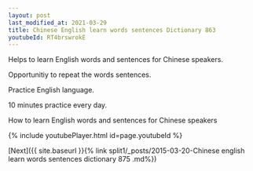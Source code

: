 ```yaml
---
layout: post
last_modified_at: 2021-03-29
title: Chinese English learn words sentences Dictionary 863 
youtubeId: RT4brswrokE
---
```

 
 
Helps to learn English words and sentences for Chinese speakers.

Opportunitiy to repeat the words sentences. 

Practice English language. 
 
10 minutes practice every day. 
 
How to learn English words and sentences for Chinese speakers 
 
{% include youtubePlayer.html id=page.youtubeId %}
 
 
[Next]({{ site.baseurl }}{% link  split1/_posts/2015-03-20-Chinese english learn words sentences dictionary 875 .md%})
 

